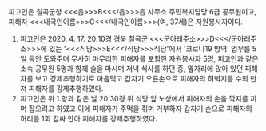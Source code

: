 피고인은 칠곡군청 <<<읍>>>B<<</읍>>>읍 사무소 주민복지담당 6급 공무원이고, 피해자 <<<내국인이름>>>C<<</내국인이름>>>(여, 37세)은 자원봉사자이다.
1. 피고인은 2020. 4. 17. 20:10경 경북 칠곡군 <<<군아래주소>>>D<<</군아래주소>>>에 있는 '<<<식당>>>E<<</식당>>>식당'에서 '코로나19 방역' 업무를 5일 동안 도와주며 무사히 마무리한 피해자를 포함한 자원봉사자 5명, 피고인과 같은 소속 공무원 5명과 함께 술을 마시며 저녁 식사를 하던 중, 옆자리에 앉아 있던 피해자를 보고 강제추행하기로 마음먹고 갑자기 오른손으로 피해자의 허벅지를 수회 만져 피해자를 강제추행하였다.
2. 피고인은 위 1.항과 같은 날 20:30경 위 식당 앞 노상에서 피해자의 손을 깍지를 끼며 잡으려고 하였고 이에 피해자가 주먹을 쥐며 거부하자 갑자기 손으로 피해자의 허리를 1회 감싸 안아 피해자를 강제추행하였다.